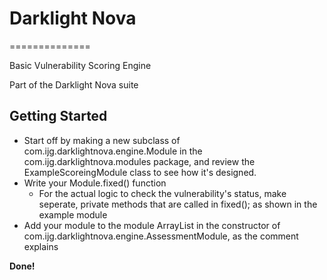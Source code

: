 # Darklight Nova #
==============

Basic Vulnerability Scoring Engine

Part of the Darklight Nova suite

## Getting Started ##

* Start off by making a new subclass of com.ijg.darklightnova.engine.Module in the com.ijg.darklightnova.modules package, and review the ExampleScoreingModule class to see how it's designed.
* Write your Module.fixed() function
	* For the actual logic to check the vulnerability's status, make seperate, private methods that are called in fixed(); as shown in the example module
* Add your module to the module ArrayList in the constructor of com.ijg.darklightnova.engine.AssessmentModule, as the comment explains

**Done!**